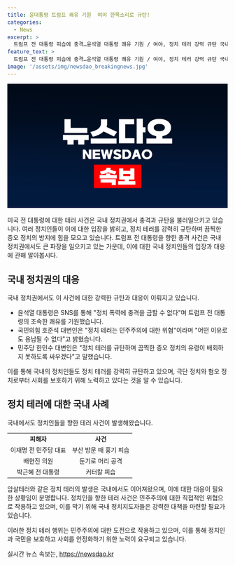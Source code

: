 ```yaml
---
title: 윤대통령 트럼프 쾌유 기원  여야 한목소리로 규탄!
categories:
  - News
excerpt: >
  트럼프 전 대통령 피습에 충격…윤석열 대통령 쾌유 기원 / 여야, 정치 테러 강력 규탄 국내 정치권에서 트럼프 전 대통령의 피습에 대한 규탄이 높아졌습니다. 윤석열 대통령은 SNS를 통해 쾌유를 기원하고, 여야 정치인들은 정치 테러를 강력히 규탄하며 끝까지 막아야 한다고 강조했습니다. 국내에서도 정치인에 대한 테러가 계속 발생하고 있는 가운데, 이에 대한 걱정과 우려의 목소리가 여러 층으로 나타나고 있습니다. 
feature_text: >
  트럼프 전 대통령 피습에 충격…윤석열 대통령 쾌유 기원 / 여야, 정치 테러 강력 규탄 국내 정치권에서 트럼프 전 대통령의 피습에 대한 규탄이 높아졌습니다. 윤석열 대통령은 SNS를 통해 쾌유를 기원하고, 여야 정치인들은 정치 테러를 강력히 규탄하며 끝까지 막아야 한다고 강조했습니다. 국내에서도 정치인에 대한 테러가 계속 발생하고 있는 가운데, 이에 대한 걱정과 우려의 목소리가 여러 층으로 나타나고 있습니다. 
image: '/assets/img/newsdao_breakingnews.jpg'
---
```


<p><img src="/assets/img/newsdao_breakingnews.jpg" alt="bookingtag 속보" /></p>

<p>미국 전 대통령에 대한 테러 사건은 국내 정치권에서 충격과 규탄을 불러일으키고 있습니다. 여러 정치인들이 이에 대한 입장을 밝히고, 정치 테러를 강력히 규탄하며 끔찍한 증오 정치의 방지에 힘을 모으고 있습니다. 트럼프 전 대통령을 향한 총격 사건은 국내 정치권에서도 큰 파장을 일으키고 있는 가운데, 이에 대한 국내 정치인들의 입장과 대응에 관해 알아봅시다. </p>

<h2 data-ke-size="size26">국내 정치권의 대응</h2>

<p>국내 정치권에서도 이 사건에 대한 강력한 규탄과 대응이 이뤄지고 있습니다.</p>

<ul>
  <li>윤석열 대통령은 SNS를 통해 "정치 폭력에 충격을 금할 수 없다"며 트럼프 전 대통령의 조속한 쾌유를 기원했습니다.</li>
  <li>국민의힘 호준석 대변인은 "정치 테러는 민주주의에 대한 위협"이라며 "어떤 이유로도 용납될 수 없다"고 밝혔습니다.</li>
  <li>민주당 한민수 대변인은 "정치 테러를 규탄하며 끔찍한 증오 정치의 유령이 배회하지 못하도록 싸우겠다"고 말했습니다.</li>
</ul>

<p>이를 통해 국내의 정치인들도 정치 테러를 강력히 규탄하고 있으며, 극단 정치와 혐오 정치로부터 사회를 보호하기 위해 노력하고 있다는 것을 알 수 있습니다.</p>

<h2 data-ke-size="size26">정치 테러에 대한 국내 사례</h2>

<p>국내에서도 정치인들을 향한 테러 사건이 발생해왔습니다.</p>

<table>
  <tr>
    <td style="text-align: center; height: 17px;"><b>피해자</b></td>
    <td style="text-align: center; height: 17px;"><b>사건</b></td>
  </tr>
  <tr>
    <td style="text-align: center; height: 17px;">이재명 전 민주당 대표</td>
    <td style="text-align: center; height: 17px;">부산 방문 때 흉기 피습</td>
  </tr>
  <tr>
    <td style="text-align: center; height: 17px;">배현진 의원</td>
    <td style="text-align: center; height: 17px;">둔기로 머리 공격</td>
  </tr>
  <tr>
    <td style="text-align: center; height: 17px;">박근혜 전 대통령</td>
    <td style="text-align: center; height: 17px;">커터칼 피습</td>
  </tr>
</table>

<p>암살테러와 같은 정치 테러의 발생은 국내에서도 이어져왔으며, 이에 대한 대응이 필요한 상황임이 분명합니다. 정치인을 향한 테러 사건은 민주주의에 대한 직접적인 위협으로 작용하고 있으며, 이를 막기 위해 국내 정치지도자들은 강력한 대책을 마련할 필요가 있습니다.</p>

<p>이러한 정치 테러 행위는 민주주의에 대한 도전으로 작용하고 있으며, 이를 통해 정치인과 국민을 보호하고 사회를 안정화하기 위한 노력이 요구되고 있습니다.</p>
실시간 뉴스 속보는, <a href="https://newsdao.kr" rel="dofollow">https://newsdao.kr</a>


